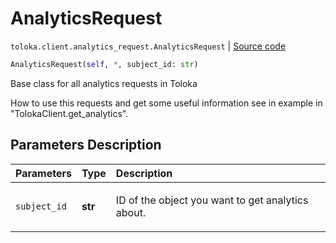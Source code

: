 # AnalyticsRequest
`toloka.client.analytics_request.AnalyticsRequest` | [Source code](https://github.com/Toloka/toloka-kit/blob/v1.1.0.post1/src/client/analytics_request.py#L24)

```python
AnalyticsRequest(self, *, subject_id: str)
```

Base class for all analytics requests in Toloka


How to use this requests and get some useful information see in example in "TolokaClient.get_analytics".

## Parameters Description

| Parameters | Type | Description |
| :----------| :----| :-----------|
`subject_id`|**str**|<p>ID of the object you want to get analytics about.</p>
